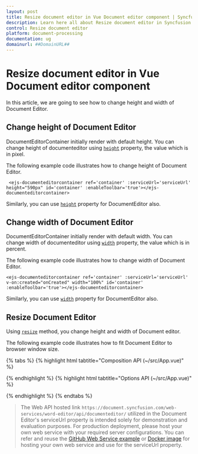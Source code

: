 ```yaml
---
layout: post
title: Resize document editor in Vue Document editor component | Syncfusion
description: Learn here all about Resize document editor in Syncfusion Vue Document editor component of Syncfusion Essential JS 2 and more.
control: Resize document editor 
platform: document-processing
documentation: ug
domainurl: ##DomainURL##
---
```


# Resize document editor in Vue Document editor component

In this article, we are going to see how to change height and width of Document Editor.

## Change height of Document Editor

DocumentEditorContainer initially render with default height. You can change height of documenteditor using [`height`](https://ej2.syncfusion.com/vue/documentation/api/document-editor-container/documentEditorContainerModel/#height) property, the value which is in pixel.

The following example code illustrates how to change height of Document Editor.

```
 <ejs-documenteditorcontainer ref='container' :serviceUrl='serviceUrl' height="590px" id='container' :enableToolbar='true'></ejs-documenteditorcontainer>
```

Similarly, you can use [`height`](https://ej2.syncfusion.com/vue/documentation/api/document-editor#height) property for DocumentEditor also.

## Change width of Document Editor

DocumentEditorContainer initially render with default width. You can change width of documenteditor using [`width`](https://ej2.syncfusion.com/vue/documentation/api/document-editor-container/documentEditorContainerModel/#width) property, the value which is in percent.

The following example code illustrates how to change width of Document Editor.

```
<ejs-documenteditorcontainer ref='container' :serviceUrl='serviceUrl' v-on:created="onCreated" width="100%" id='container' :enableToolbar='true'></ejs-documenteditorcontainer>
```

Similarly, you can use [`width`](https://ej2.syncfusion.com/vue/documentation/api/document-editor#width) property for DocumentEditor also.

## Resize Document Editor

Using [`resize`](https://ej2.syncfusion.com/vue/documentation/api/document-editor-container#resize) method, you change height and width of Document editor.

The following example code illustrates how to fit Document Editor to browser window size.

{% tabs %}
{% highlight html tabtitle="Composition API (~/src/App.vue)" %}

<template>
  <div id="app">
    <ejs-documenteditorcontainer ref='container' :serviceUrl='serviceUrl' v-on:created="onCreated" height="590px"
      id='container' :enableToolbar='true'></ejs-documenteditorcontainer>
  </div>
</template>
<script setup>
import { DocumentEditorContainerComponent as EjsDocumenteditorcontainer, Toolbar } from '@syncfusion/ej2-vue-documenteditor';
import { provide, ref } from 'vue';

const container = ref(null);
const serviceUrl = 'https://document.syncfusion.com/web-services/word-editor/api/documenteditor/';

//Inject require modules.
provide('DocumentEditorContainer', [Toolbar]);

const onWindowResize = function () {
  //Resizes the document editor component to fit full browser window automatically whenever the browser resized.
  updateDocumentEditorSize();
}
const updateDocumentEditorSize = function () {
  //Resizes the document editor component to fit full browser window.
  let windowWidth = window.innerWidth;
  let windowHeight = window.innerHeight;
  container.value.ej2Instances.resize(windowWidth, windowHeight);
}
const onCreated = function () {
  setInterval(() => {
    updateDocumentEditorSize();
  }, 100);
  //Adds event listener for browser window resize event.
  window.addEventListener('resize', onWindowResize);
}
</script>

{% endhighlight %}
{% highlight html tabtitle="Options API (~/src/App.vue)" %}

<template>
  <div id="app">
    <ejs-documenteditorcontainer ref='container' :serviceUrl='serviceUrl' v-on:created="onCreated" height="590px"
      id='container' :enableToolbar='true'></ejs-documenteditorcontainer>
  </div>
</template>
<script>
import { DocumentEditorContainerComponent, Toolbar } from '@syncfusion/ej2-vue-documenteditor';

export default {
  components: {
    'ejs-documenteditorcontainer': DocumentEditorContainerComponent
  },
  data() {
    return {
      serviceUrl: 'https://document.syncfusion.com/web-services/word-editor/api/documenteditor/'
    };
  },
  provide: {
    //Inject require modules.
    DocumentEditorContainer: [Toolbar]
  },
  methods: {
    onWindowResize: function () {
      //Resizes the document editor component to fit full browser window automatically whenever the browser resized.
      this.updateDocumentEditorSize();
    },
    updateDocumentEditorSize: function () {
      //Resizes the document editor component to fit full browser window.
      let windowWidth = window.innerWidth;
      let windowHeight = window.innerHeight;
      this.$refs.container.ej2Instances.resize(windowWidth, windowHeight);
    },
    onCreated: function () {
      setInterval(() => {
        this.updateDocumentEditorSize();
      }, 100);
      //Adds event listener for browser window resize event.
      window.addEventListener('resize', this.onWindowResize.bind(this));
    },
  },
};
</script>

{% endhighlight %}
{% endtabs %}

> The Web API hosted link `https://document.syncfusion.com/web-services/word-editor/api/documenteditor/` utilized in the Document Editor's serviceUrl property is intended solely for demonstration and evaluation purposes. For production deployment, please host your own web service with your required server configurations. You can refer and reuse the [GitHub Web Service example](https://github.com/SyncfusionExamples/EJ2-DocumentEditor-WebServices) or [Docker image](https://hub.docker.com/r/syncfusion/word-processor-server) for hosting your own web service and use for the serviceUrl property.
